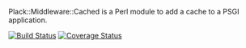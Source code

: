 Plack::Middleware::Cached is a Perl module to add a cache to a PSGI application.

[![Build Status](https://travis-ci.org/nichtich/Plack-Middleware-Cached.png)](https://travis-ci.org/nichtich/Plack-Middleware-Cached)
[![Coverage Status](https://coveralls.io/repos/nichtich/Plack-Middleware-Cached/badge.png?branch=master)](https://coveralls.io/r/nichtich/Plack-Middleware-Cached?branch=master)
